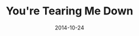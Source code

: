 ---
type: single
title: You're Tearing Me Down
date: 2014-10-24
label: CNR
catalog: 123-456-789
img: /media/singles/youre-tearing-me-down.jpg
discs:
  - tracks:
    - You're Tearing Me Down
    - title: You're Tearing Me Down
      subtitle: Piano Version
credits:
  - key: Artwork
    value: Robby Valentine
---